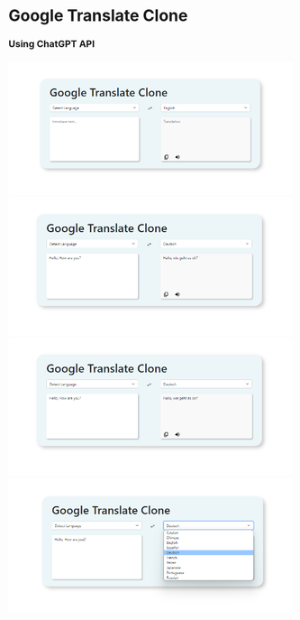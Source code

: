 <h1>Google Translate Clone</h1>
<h3>Using ChatGPT API<h3>
<img src='./src/assets/photo1.png'/>
<img src='./src/assets/photo2.png'/>
<img src='./src/assets/photo3.png'/>
<img src='./src/assets/photo4.png'/> 